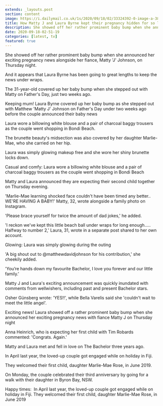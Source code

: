 ```yaml
---
extends: _layouts.post
section: content
image: https://i.dailymail.co.uk/1s/2020/09/18/02/33324392-0-image-a-38_1600393245452.jpg 
title: How Matty J and Laura Byrne kept their pregnancy hidden for so long 
description: She showed off her rather prominent baby bump when she announced her exciting pregnancy news alongside her fiance, Matty J Johnson, on Thursday night. 
date: 2020-09-18-02-51-19 
categories: [latest, tv] 
featured: true 
--- 
```

She showed off her rather prominent baby bump when she announced her exciting pregnancy news alongside her fiance, Matty 'J' Johnson, on Thursday night.

And it appears that Laura Byrne has been going to great lengths to keep the news under wraps.

The 31-year-old covered up her baby bump when she stepped out with Matty on Father's Day, just two weeks ago.

Keeping mum! Laura Byrne covered up her baby bump as she stepped out with Matthew 'Matty J' Johnson on Father's Day under two weeks ago before the couple announced their baby news 

Laura wore a billowing white blouse and a pair of charcoal baggy trousers as the couple went shopping in Bondi Beach.

The brunette beauty's midsection was also covered by her daughter Marlie-Mae, who she carried on her hip.

Laura was simply glowing makeup free and she wore her shiny brunette locks down.

Casual and comfy: Laura wore a billowing white blouse and a pair of charcoal baggy trousers as the couple went shopping in Bondi Beach

Matty and Laura announced they are expecting their second child together on Thursday evening. 

'Marlie-Mae learning shocked face couldn't have been timed any better.. WE'RE HAVING A BABY!' Matty, 32, wrote alongside a family photo on Instagram.

'Please brace yourself for twice the amount of dad jokes,' he added.

'I reckon we've kept this little beach ball under wraps for long enough..... Halfway to number 2,' Laura, 31, wrote in a separate post shared to her own account.

Glowing: Laura was simply glowing during the outing 

'A big shout out to @matthewdavidjohnson for his contribution,' she cheekily added.

'You’re hands down my favourite Bachelor, I love you forever and our little family.'

Matty J and Laura's exciting announcement was quickly inundated with comments from wellwishers, including past and present Bachelor stars.

Osher Günsberg wrote: 'YES!!', while Bella Varelis said she 'couldn't wait to meet the little angel'.

Exciting news! Laura showed off a rather prominent baby bump when she announced her exciting pregnancy news with fiance Matty J on Thursday night

Anna Heinrich, who is expecting her first child with Tim Robards commented: 'Congrats. Again.'

Matty and Laura met and fell in love on The Bachelor three years ago.

In April last year, the loved-up couple got engaged while on holiday in Fiji.

They welcomed their first child, daughter Marlie-Mae Rose, in June 2019. 

On Monday, the couple celebrated their third anniversary by going for a walk with their daughter in Byron Bay, NSW.

Happy times:  In April last year, the loved-up couple got engaged while on holiday in Fiji. They welcomed their first child, daughter Marlie-Mae Rose, in June 2019

